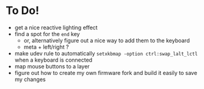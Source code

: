 # To Do!

* get a nice reactive lighting effect
* find a spot for the `end` key
  * or, alternatively figure out a nice way to add them to the keyboard
  * meta + left/right ?
* make udev rule to automatically `setxkbmap -option ctrl:swap_lalt_lctl` when a keyboard is connected
* map mouse buttons to a layer
* figure out how to create my own firmware fork and build it easily to save my changes
